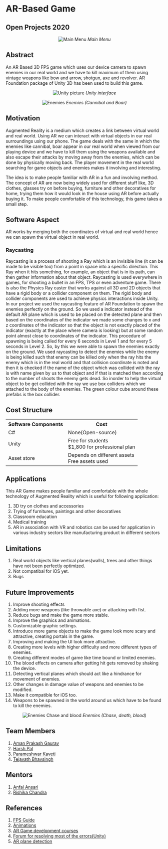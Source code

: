 <h1>AR-Based Game</h1>
<h2>Open Projects 2020</h2>

<p align="center">
<img src="https://github.com/the-brawler/AR-based-game-1/blob/main/Images%20and%20Videos/Main-Menu.jpeg" alt="Main Menu">
<i>Main Menu</i>
</p>

<h2>Abstract</h2>
<p>An AR Based 3D FPS game which uses our device camera to spawn enemies in our real world and we have to kill maximum of them using vintage weapons like bow and arrow, shotgun, axe and revolver. AR Foundation package of Unity 3D has been used to build this game.</p>

<p align="center">
<img src="https://github.com/the-brawler/AR-based-game-1/blob/main/Images%20and%20Videos/Unity-Pic.png" alt="Unity picture">
<i>Unity interface</i>
</p>

<p align="center">
<img src="https://github.com/the-brawler/AR-based-game-1/blob/main/Images%20and%20Videos/Cannibal-Boar-Enemies.jpeg" alt="Enemies">
<i>Enemies (Cannibal and Boar)</i>
</p>

<h2>Motivation</h2>
<p>Augmented Reality is a medium which creates a link between virtual world and real world. Using AR we can interact with virtual objects in our real surroundings using our phone. The game deals with the same in which the enemies like cannibal, boar appear in our real world when viewed from our playing device and we have to kill them using the weapons available and also escape their attacks by moving away from the enemies, which can be done by physically moving back. The player movement in the real world searching for game objects and enemies makes it involving and interesting.</p>
<p>
The idea is to make people familiar with AR in a fun and involving method. The concept of AR are now being widely used for different stuff like, 3D clothes, glasses try on before buying, furniture and other decoratives for home, trying them how it would look in the house using AR before actually buying it. To make people comfortable of this technology, this game takes a small step.</p>

<h2>Software Aspect</h2>
<p>AR works by merging both the coordinates of virtual and real world hence we can spawn the virtual object in real world.</p>
<h3>Raycasting</h3>
<p>
Raycasting is a process of shooting a Ray which is an invisible line (it can be made to be visible too) from a point in space into a specific direction. This Ray when it hits something, for example, an object that is in its path, can then gather information about that object. Raycasting is used everywhere in games, for shooting a bullet in an FPS, TPS or even adventure game. There is also the Physics Ray caster that works against all 3D and 2D objects that have a rigid body or a collider component on them. The rigid body and collider components are used to achieve physics interactions inside Unity.
In our project we used the raycasting feature of AR Foundation to spawn the enemies perfectly on the ground. So we used a indicator instead of the default AR plane which is used to be placed on the detected plane and then based on the coordinates of the indicator we made some changes to x and z coordinates of the indicator so that the object is not exactly placed of the indicator (exactly at the place where camera is looking) but at some random point almost close to coordinates of the indicator. This procedure of spawning is being called for every 6 seconds in Level 1 and for every 5 seconds in Level 2. So, by this we were able to spawn the enemies exactly on the ground.
We used raycasting to detect the enemies while the enemy is being killed such that enemy can be killed only when the ray hits the enemy which is in the real world and that collision coordinate is noted and then it is checked if the name of the object which was collided with the ray is with name given by us to that object and if that is matched then according to the number of shoots the enemy gets dead. So inorder to help the virtual object to be get collided with the ray we use box colliders which we attached to the body of the enemies. The green colour cube around these prefabs is the box collider. 
</p>

<h2>Cost Structure</h2>
<table style="width:100%">
  <tr>
    <th>Software Components</th>
    <th>Cost</th>
  </tr>
  <tr>
    <td>C#</td>
    <td>None(Open-source)</td>
  </tr>
  <tr>
    <td>Unity</td>
    <td>Free for students</br>$1,800 for professional plan</td>
  </tr>
  <tr>
    <td>Asset store</td>
    <td>Depends on different assets</br>Free assets used</td>
  </tr>
</table>

<h2>Applications</h2>
<p>This AR Game makes people familiar and comfortable with the whole technology of Augmented Reality which is useful for following application:
<ol>
<li> 3D try on clothes and accessories </li>
<li> Trying of furnitures, paintings and other decoratives </li>
<li> Classroom education </li>
<li> Medical training </li>
<li> AR in association with VR and robotics can be used for application in various industry sectors like manufacturing product in different sectors </li>
</ol>
</p>

<h2>Limitations</h2>
<p>

1. Real world objects like vertical planes(walls), trees and other things have not been perfectly optimized.
2. Not compatibal for iOS yet.
3. Bugs

</p>

<h2>Future Improvements</h2>
<p>

1. Improve shooting effects 
2. Adding more weapons (like throwable axe) or attacking with fist.
3. Reduce bugs and make the game more stable.
4. Improve the graphics and animations.
5. Customizable graphic settings.
6. Introduce more game objects to make the game look more scary and attractive, creating portals in the game.
7. Improving and making the UI look more attractive.
8. Creating more levels with higher difficulty and more different types of enemies.
9. Creating different modes of game like time bound or limited enemies.
10. The blood effects on camera after getting hit gets removed by shaking the device.
11. Detecting vertical planes which should act like a hindrance for movement of enemies.
12. Other changes in damage value of weapons and enemies to be modified.
13. Make it compatible for iOS too.
14. Weapons to be spawned in the world around us which have to be found to kill the enemies.

</p>

<p align="center">
<img src="https://github.com/the-brawler/AR-based-game-1/blob/main/Images%20and%20Videos/Enemy-Death-Enemy-Chase-Blood.jpeg" alt="Enemies Chase and blood">
<i>Enemies (Chase, death, blood)</i>
</p>

<h2>Team Members</h2>
<p>

1. [Aman Prakash Gaurav](https://github.com/the-brawler)
2. [Harsh Pal](https://github.com/fanatic-hound)
3. [Parameshwar Kaveti](https://github.com/ParameshwarKS)
4. [Tejavath Bhavsingh](https://github.com/Bhav27)

</p>

<h2>Mentors</h2>
<p>

1. [Anfal Ansari](https://github.com/AnfalAnsari) 
2. [Rishika Chandra](https://github.com/chandrarishika14) 

</p>

<h2>References</h2>
<p>

1. [FPS Guide](https://www.youtube.com/watch?v=Sqb-Ue7wpsI&t=17652s)
2. [Animations](https://www.mixamo.com/)
3. [AR Game development courses](https://drive.google.com/drive/folders/1L2oJ8p5TppPiQD7Vw-KtCbtAPYDjI8l1?usp=sharing)
4. [Forum for resolving most of the errors(Unity)](https://www.answers.unity.com/index.html)
5. [AR plane detection](https://www.youtube.com/watch?v=Y2ewpLX6M_s)

</p>